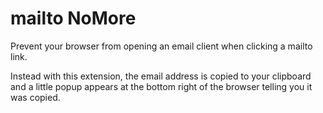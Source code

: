 # mailto NoMore

Prevent your browser from opening an email client when clicking a mailto link.

Instead with this extension, the email address is copied to your clipboard and a little popup appears at the bottom right of the browser telling you it was copied.
